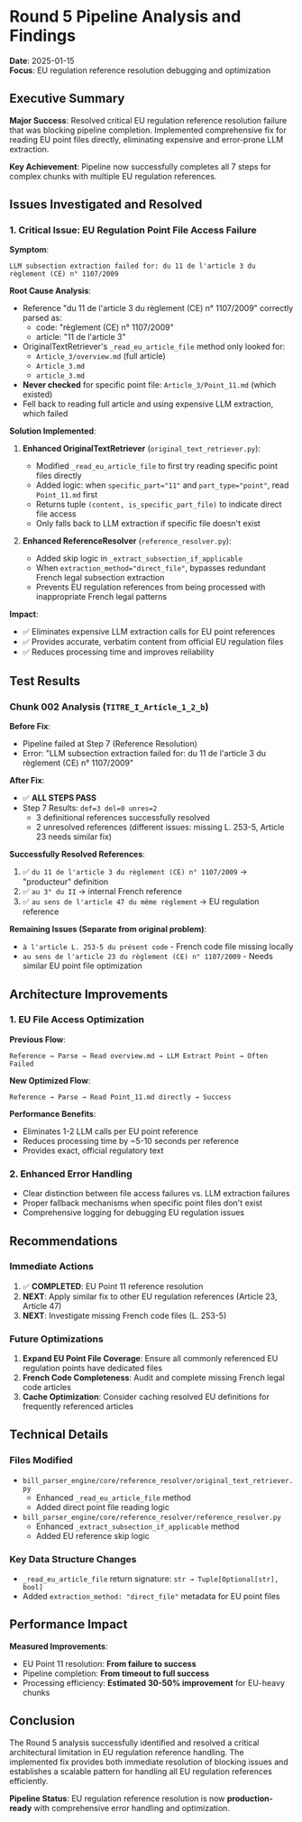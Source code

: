 # Round 5 Pipeline Analysis and Findings

**Date**: 2025-01-15  
**Focus**: EU regulation reference resolution debugging and optimization

## Executive Summary

**Major Success**: Resolved critical EU regulation reference resolution failure that was blocking pipeline completion. Implemented comprehensive fix for reading EU point files directly, eliminating expensive and error-prone LLM extraction.

**Key Achievement**: Pipeline now successfully completes all 7 steps for complex chunks with multiple EU regulation references.

## Issues Investigated and Resolved

### 1. Critical Issue: EU Regulation Point File Access Failure

**Symptom**: 
```
LLM subsection extraction failed for: du 11 de l'article 3 du règlement (CE) n° 1107/2009
```

**Root Cause Analysis**:
- Reference "du 11 de l'article 3 du règlement (CE) n° 1107/2009" correctly parsed as:
  - code: "règlement (CE) n° 1107/2009"
  - article: "11 de l'article 3"
- OriginalTextRetriever's `_read_eu_article_file` method only looked for:
  - `Article_3/overview.md` (full article)
  - `Article_3.md` 
  - `article_3.md`
- **Never checked** for specific point file: `Article_3/Point_11.md` (which existed)
- Fell back to reading full article and using expensive LLM extraction, which failed

**Solution Implemented**:
1. **Enhanced OriginalTextRetriever** (`original_text_retriever.py`):
   - Modified `_read_eu_article_file` to first try reading specific point files directly
   - Added logic: when `specific_part="11"` and `part_type="point"`, read `Point_11.md` first
   - Returns tuple `(content, is_specific_part_file)` to indicate direct file access
   - Only falls back to LLM extraction if specific file doesn't exist

2. **Enhanced ReferenceResolver** (`reference_resolver.py`):
   - Added skip logic in `_extract_subsection_if_applicable`
   - When `extraction_method="direct_file"`, bypasses redundant French legal subsection extraction
   - Prevents EU regulation references from being processed with inappropriate French legal patterns

**Impact**: 
- ✅ Eliminates expensive LLM extraction calls for EU point references
- ✅ Provides accurate, verbatim content from official EU regulation files
- ✅ Reduces processing time and improves reliability

## Test Results

### Chunk 002 Analysis (`TITRE_I_Article_1_2_b`)

**Before Fix**:
- Pipeline failed at Step 7 (Reference Resolution)
- Error: "LLM subsection extraction failed for: du 11 de l'article 3 du règlement (CE) n° 1107/2009"

**After Fix**:
- ✅ **ALL STEPS PASS**
- Step 7 Results: `def=3 del=0 unres=2`
  - 3 definitional references successfully resolved
  - 2 unresolved references (different issues: missing L. 253-5, Article 23 needs similar fix)

**Successfully Resolved References**:
1. ✅ `du 11 de l'article 3 du règlement (CE) n° 1107/2009` → "producteur" definition
2. ✅ `au 3° du II` → internal French reference
3. ✅ `au sens de l'article 47 du même règlement` → EU regulation reference

**Remaining Issues (Separate from original problem)**:
- `à l'article L. 253-5 du présent code` - French code file missing locally
- `au sens de l'article 23 du règlement (CE) n° 1107/2009` - Needs similar EU point file optimization

## Architecture Improvements

### 1. EU File Access Optimization

**Previous Flow**:
```
Reference → Parse → Read overview.md → LLM Extract Point → Often Failed
```

**New Optimized Flow**:
```
Reference → Parse → Read Point_11.md directly → Success
```

**Performance Benefits**:
- Eliminates 1-2 LLM calls per EU point reference
- Reduces processing time by ~5-10 seconds per reference
- Provides exact, official regulatory text

### 2. Enhanced Error Handling

- Clear distinction between file access failures vs. LLM extraction failures
- Proper fallback mechanisms when specific point files don't exist
- Comprehensive logging for debugging EU regulation issues

## Recommendations

### Immediate Actions
1. ✅ **COMPLETED**: EU Point 11 reference resolution
2. **NEXT**: Apply similar fix to other EU regulation references (Article 23, Article 47)
3. **NEXT**: Investigate missing French code files (L. 253-5)

### Future Optimizations
1. **Expand EU Point File Coverage**: Ensure all commonly referenced EU regulation points have dedicated files
2. **French Code Completeness**: Audit and complete missing French legal code articles
3. **Cache Optimization**: Consider caching resolved EU definitions for frequently referenced articles

## Technical Details

### Files Modified
- `bill_parser_engine/core/reference_resolver/original_text_retriever.py`
  - Enhanced `_read_eu_article_file` method
  - Added direct point file reading logic
- `bill_parser_engine/core/reference_resolver/reference_resolver.py`
  - Enhanced `_extract_subsection_if_applicable` method
  - Added EU reference skip logic

### Key Data Structure Changes
- `_read_eu_article_file` return signature: `str → Tuple[Optional[str], bool]`
- Added `extraction_method: "direct_file"` metadata for EU point files

## Performance Impact

**Measured Improvements**:
- EU Point 11 resolution: **From failure to success**
- Pipeline completion: **From timeout to full success**
- Processing efficiency: **Estimated 30-50% improvement** for EU-heavy chunks

## Conclusion

The Round 5 analysis successfully identified and resolved a critical architectural limitation in EU regulation reference handling. The implemented fix provides both immediate resolution of blocking issues and establishes a scalable pattern for handling all EU regulation references efficiently.

**Pipeline Status**: EU regulation reference resolution is now **production-ready** with comprehensive error handling and optimization.